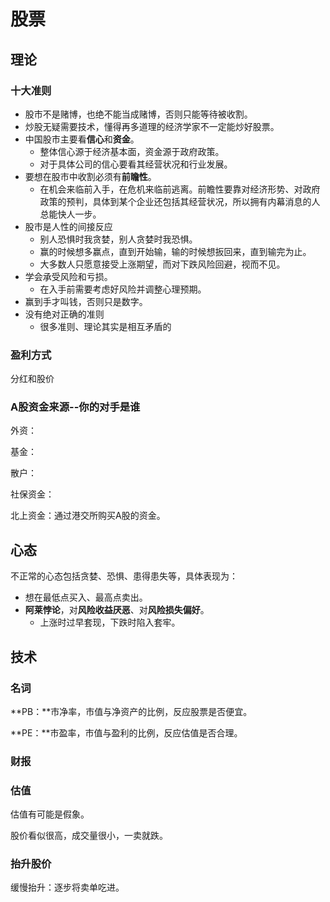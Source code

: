 # 股票

## 理论

### 十大准则

- 股市不是赌博，也绝不能当成赌博，否则只能等待被收割。
- 炒股无疑需要技术，懂得再多道理的经济学家不一定能炒好股票。
- 中国股市主要看**信心**和**资金**。
  - 整体信心源于经济基本面，资金源于政府政策。
  - 对于具体公司的信心要看其经营状况和行业发展。
- 要想在股市中收割必须有**前瞻性**。
  - 在机会来临前入手，在危机来临前逃离。前瞻性要靠对经济形势、对政府政策的预判，具体到某个企业还包括其经营状况，所以拥有内幕消息的人总能快人一步。
- 股市是人性的间接反应
  - 别人恐惧时我贪婪，别人贪婪时我恐惧。
  - 赢的时候想多赢点，直到开始输，输的时候想扳回来，直到输完为止。
  - 大多数人只愿意接受上涨期望，而对下跌风险回避，视而不见。
- 学会承受风险和亏损。
  - 在入手前需要考虑好风险并调整心理预期。
- 赢到手才叫钱，否则只是数字。
- 没有绝对正确的准则
  - 很多准则、理论其实是相互矛盾的

### 盈利方式

分红和股价

### A股资金来源--你的对手是谁

外资：

基金：

散户：

社保资金：

北上资金：通过港交所购买A股的资金。

## 心态

不正常的心态包括贪婪、恐惧、患得患失等，具体表现为：

- 想在最低点买入、最高点卖出。
- **阿莱悖论**，对**风险收益厌恶**、对**风险损失偏好**。
  - 上涨时过早套现，下跌时陷入套牢。

## 技术

### 名词

**PB：**市净率，市值与净资产的比例，反应股票是否便宜。

**PE：**市盈率，市值与盈利的比例，反应估值是否合理。

### 财报

### 估值

估值有可能是假象。

股价看似很高，成交量很小，一卖就跌。

### 抬升股价

缓慢抬升：逐步将卖单吃进。



